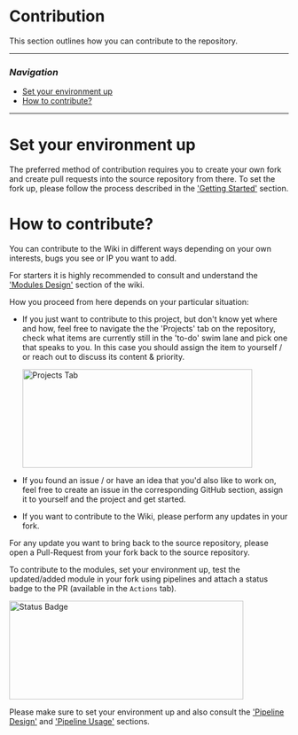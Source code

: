 # Contribution

This section outlines how you can contribute to the repository.

---

### _Navigation_

- [Set your environment up](#set-your-environment-up)
- [How to contribute?](#how-to-contribute)

---

# Set your environment up

The preferred method of contribution requires you to create your own fork and create pull requests into the source repository from there. To set the fork up, please follow the process described in the ['Getting Started'](./GettingStarted#Option-1-Use-it-as-a-basis-to-set-up-your-own-inner-source-project) section.

# How to contribute?

You can contribute to the Wiki in different ways depending on your own interests, bugs you see or IP you want to add.

For starters it is highly recommended to consult and understand the ['Modules Design'](./ModulesDesign) section of the wiki.

How you proceed from here depends on your particular situation:

- If you just want to contribute to this project, but don't know yet where and how, feel free to navigate the the 'Projects' tab on the repository, check what items are currently still in the 'to-do' swim lane and pick one that speaks to you. In this case you should assign the item to yourself / or reach out to discuss its content & priority.

   <img src="./media/projectsTab.jpg" alt="Projects Tab" height="178" width="414">

- If you found an issue / or have an idea that you'd also like to work on, feel free to create an issue in the corresponding GitHub section, assign it to yourself and the project and get started.
- If you want to contribute to the Wiki, please perform any updates in your fork.

For any update you want to bring back to the source repository, please open a Pull-Request from your fork back to the source repository.

To contribute to the modules, set your environment up, test the updated/added module in your fork using pipelines and attach a status badge to the PR (available in the `Actions` tab).

<img src="./media/statusBadge.jpg" alt="Status Badge" height="178" width="422">

Please make sure to set your environment up and also consult the ['Pipeline Design'](./PipelinesDesign) and ['Pipeline Usage'](.\PipelinesUsage) sections.
